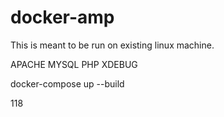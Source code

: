 # docker-amp

This is meant to be run on existing linux machine.

APACHE
MYSQL
PHP
XDEBUG

docker-compose up --build

118


